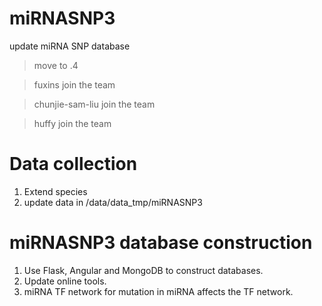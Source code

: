 # miRNASNP3
update miRNA SNP database

>move to .4

> fuxins join the team

> chunjie-sam-liu join the team

> huffy join the team

# Data collection
1. Extend species
2. update data in /data/data_tmp/miRNASNP3

# miRNASNP3 database construction

1. Use Flask, Angular and MongoDB to construct databases.
2. Update online tools.
3. miRNA TF network for mutation in miRNA affects the TF network.
